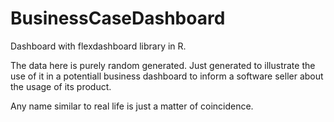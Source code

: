# BusinessCaseDashboard
Dashboard with flexdashboard library in R.

The data here is purely random generated. Just generated to illustrate the use of it in a potentiall business dashboard to inform a software seller about the usage of its product.

Any name similar to real life is just a matter of coincidence.
